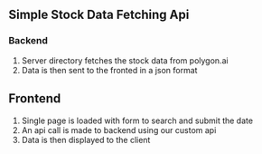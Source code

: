 ## Simple Stock Data Fetching Api

### Backend

1. Server directory fetches the stock data from polygon.ai
2. Data is then sent to the fronted in a json format

## Frontend

1. Single page is loaded with form to search and submit the date
2. An api call is made to backend using our custom api
3. Data is then displayed to the client
